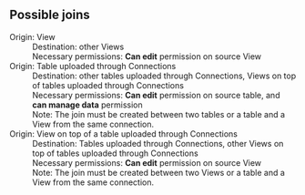 <h2>Possible joins</h2>
<dl>
 <dlentry id="join-view">
    <dt>Origin: View</dt>
    <dd>Destination: other Views</dd>
    <dd>Necessary permissions: <strong>Can edit</strong> permission on source View</dd>
 </dlentry>
 <dlentry id="join-table-embrace">
    <dt>Origin: Table uploaded through Connections</dt>
    <dd>Destination: other tables uploaded through Connections, Views on top of tables uploaded through Connections</dd>
    <dd>Necessary permissions: <strong>Can edit</strong> permission on source table, and <strong>can manage data</strong> permission</dd>
    <dd>Note: The join must be created between two tables or a table and a View from the same connection.</dd>
 </dlentry>
 <dlentry id="join-view-embrace">
    <dt>Origin: View on top of a table uploaded through Connections</dt>
    <dd>Destination: Tables uploaded through Connections, other Views on top of tables uploaded through Connections</dd>
    <dd>Necessary permissions: <strong>Can edit</strong> permission on source View</dd>
    <dd>Note: The join must be created between two Views or a table and a View from the same connection.</dd>
 </dlentry>
</dl>
